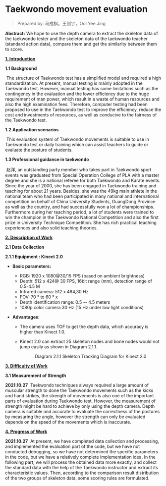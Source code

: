 # Taekwondo movement evaluation

> Prepared by: 马成棋，王则宇，Ooi Yee Jing



**Abstract:** We hope to use the depth camera to extract the skeleton data of the taekwondo tester and the skeleton data of the taekwondo teacher (standard action data), compare them and get the similarity between them to score.



<u>**1. Introduction**</u>

**1.1** **Background**

​		The structure of Taekwondo test has a simplified model and required a high standardization. At present, manual testing is mainly adopted in the Taekwondo test. However, manual testing has some limitations such as the contingency in the evaluation and the lower efficiency due to the huge requirement of man power, which result in a waste of human resources and also the high examination fees. Therefore, computer testing had been proposed to use in the Taekwondo test to improve the efficiency, reduce the cost and investments of resources, as well as conducive to the fairness of the Taekwondo test.



**1.2** **Application scenarios**

​		This evaluation system of Taekwondo movements is suitable to use in Taekwondo test or daily training which can assist teachers to guide or evaluate the posture of students.



**1.3 Professional guidance in taekwondo**

​		赵洋, an outstanding party member who takes part in Taekwondo sport events was graduated from Special Operation College of PLA with a master degree and she is a national referee for both Taekwondo and Karate events. Since the year of 2000, she has been engaged in Taekwondo training and teaching for about 21 years. Besides, she was the 49kg main athlete in the national team who had been participated in many national and international competition on behalf of China University Students, GuangDong Province as well as the country, and had successfully won a lot of championships. Furthermore during her teaching period, a lot of students were trained to win the champion in the Taekwondo National Competition and also the first prize in University Technique Competition. She has rich practical teaching experiences and also solid teaching theories.



<u>**2. Description of Work**</u>

**2.1 Data Collection**

**2.1.1 Equipment : Kinect 2.0**

* **Basic parameters:**
  * RGB: 1920 x 1080@30/15 FPS (based on ambient brightness)
  * Depth: 512 x 424@ 30 FPS, 16bit range (mm), detection range of 0.5-4.5 M
  * Infrared camera: 512 x 484,30 Hz
  * FOV: 70 ° to 60 ° x
  * Depth identification range: 0.5 -- 4.5 meters
  * 1080p color camera 30 Hz (15 Hz under low light conditions)

* **Advantages:**

  *  The camera uses TOF to get the depth data, which accuracy is higher than Kinect 1.0.

  * Kinect 2.0 can extract 25 skeleton nodes and bone nodes would not jump easily as shown in Diagram 2.1.1.

    <center>Diagram 2.1.1 Skeleton Tracking Diagram for Kinect 2.0</center>             
    
<u>**3. Difficulty of Work**</u>


**3.1 Measurement of Strength**

**2021.10.27**
​		 Taekwondo techniques always required a large amount of muscular strength to done the Taekwondo movements such as the kicks and hand strikes, the strength of movements is also one of the important parts of evaluation during Taekwondo test. However, the measurement of strength might be hard to achieve by only using the depth camera. Depth camera is suitable and accurate to evaluate the correctness of the postures by measuring the angle, however the strength can only be evaluated depends on the speed of the movements which is inaccurate.    



<u>**4. Progress of Work**</u>

**2021.10.27**
​		 At present, we have completed data collection and processing, and implemented the evaluation part of the code, but we have not conducted debugging, so we have not determined the specific parameters in the code, but we have a relatively complete implementation idea. In the following part, we will process the obtained data more exactly, and collect the standard data with the help of the Taekwondo instructor and extract its characteristic values. Then, according to the comparison result distribution of the two groups of skeleton data, some scoring rules are formulated.



